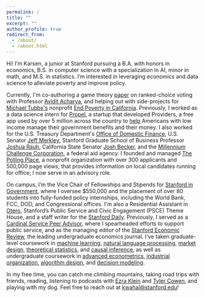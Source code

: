 ```yaml
---
permalink: /
title: ""
excerpt: ""
author_profile: true
redirect_from: 
  - /about/
  - /about.html
---
```


Hi! I’m Karsen, a junior at Stanford pursuing a B.A. with honors in economics, B.S. in computer science with a specialization in AI, minor in math, and M.S. in statistics. I’m interested in leveraging economics and data science to alleviate poverty and improve policy.

Currently, I'm co-authoring a game theory [paper](https://drive.google.com/file/d/1ZYXQWo0LX-ujtZSTNTUaJO9De9gbTnZU/view) on ranked-choice voting with Professor [Avidit Acharya](https://www.aviditacharya.com/home), and helping out with side-projects for [Michael Tubbs's](https://en.wikipedia.org/wiki/Michael_Tubbs) nonprofit [End Poverty in California](https://endpovertyinca.org/). Previously, I worked as a data science intern for [Propel](https://www.joinpropel.com/), a startup that developed Providers, a free app used by over 5 million across the country to [help](https://www.nytimes.com/2021/12/08/us/politics/safety-net-apps-tech.html) Americans with low income manage their government benefits and their money. I also worked for the U.S. Treasury Department's [Office of Domestic Finance](https://home.treasury.gov/about/offices/domestic-finance), U.S. Senator [Jeff Merkley](https://www.merkley.senate.gov/), Stanford Graduate School of Business Professor [Joshua Rauh](https://web.stanford.edu/~rauh/index.html), California State Senator [Josh Becker](https://sd13.senate.ca.gov/), and the [Millennium Challenge Corporation](https://www.mcc.gov/), a federal aid agency. I founded and managed [The Polling Place](https://thepollingplace.org/), a nonprofit organization with over 300 applicants and 500,000 page views, that provides information on local candidates running for office; I now serve in an advisory role. 

On campus, I’m the Vice Chair of Fellowships and Stipends for [Stanford in Government](https://sig.stanford.edu/), where I oversee $550,000 and the placement of over 80 students into fully-funded policy internships, including the World Bank, FCC, DOD, and Congressional offices. I'm also a Residential Assistant in [Otero](https://resed.stanford.edu/neighborhood-t/hyperion-t-houses/wilbur-otero), Stanford’s Public Service and Civic Engagement (PSCE) Theme House, and a staff writer for the [Stanford Daily](https://stanforddaily.com/). Previously, I served as a [Cardinal Service Peer Advisor](https://haas.stanford.edu/resources/students/advising), where I spearheaded efforts to support public service, and as the managing editor of the [Stanford Economic Review](https://stanfordeconreview.com/), the leading undergraduate economics journal. I've taken graduate-level coursework in [machine learning](https://cs229.stanford.edu/), [natural language processing](https://cs224n.stanford.edu/), [market design](https://explorecourses.stanford.edu/search?q=ECON+285%3A+Matching+and+Market+Design&view=catalog&page=0&academicYear=&filter-term-Autumn=on&collapse=&filter-coursestatus-Active=on), [theoretical statistics](https://explorecourses.stanford.edu/search?view=catalog&filter-coursestatus-Active=on&page=0&catalog=&academicYear=&q=STATS+200%3A+Introduction+to+Statistical+Inference&collapse=), and [causal inference](https://explorecourses.stanford.edu/search?view=catalog&filter-coursestatus-Active=on&page=0&catalog=&academicYear=&q=STATS+209%3A+Introduction+to+Causal+Inference&collapse=), as well as undergraduate coursework in [advanced econometrics](https://explorecourses.stanford.edu/search?view=catalog&filter-coursestatus-Active=on&page=0&catalog=&academicYear=&q=ECON+102C%3A+Advanced+Topics+in+Econometrics&collapse=), [industrial organization](https://explorecourses.stanford.edu/search?view=catalog&filter-coursestatus-Active=on&page=0&catalog=&academicYear=&q=ECON+157%3A+Imperfect+Competition&collapse=), [algorithm design](https://explorecourses.stanford.edu/search?q=CS+161%3A+Design+and+Analysis+of+Algorithms&view=catalog&page=0&academicYear=&filter-term-Winter=on&collapse=&filter-coursestatus-Active=on), and [decision modeling](https://explorecourses.stanford.edu/search?view=catalog&filter-coursestatus-Active=on&page=0&catalog=&academicYear=&q=ECON+137%3A+Decision+Modeling+and+Information&collapse=).

In my free time, you can catch me climbing mountains, taking road trips with friends, reading, listening to podcasts with [Ezra Klein](https://www.nytimes.com/by/ezra-klein) and [Tyler Cowen](https://marginalrevolution.com/), and playing with my dog. Feel free to reach out at kwahal@stanford.edu!
